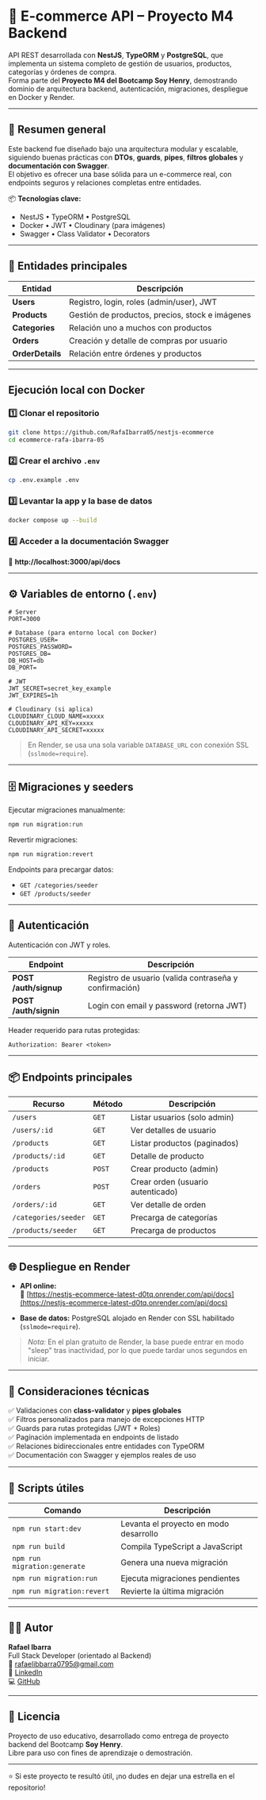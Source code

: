 # 🛒 E-commerce API – Proyecto M4 Backend

API REST desarrollada con **NestJS**, **TypeORM** y **PostgreSQL**, que implementa un sistema completo de gestión de usuarios, productos, categorías y órdenes de compra.  
Forma parte del **Proyecto M4 del Bootcamp Soy Henry**, demostrando dominio de arquitectura backend, autenticación, migraciones, despliegue en Docker y Render.

---

## 🧠 Resumen general

Este backend fue diseñado bajo una arquitectura modular y escalable, siguiendo buenas prácticas con **DTOs**, **guards**, **pipes**, **filtros globales** y **documentación con Swagger**.  
El objetivo es ofrecer una base sólida para un e-commerce real, con endpoints seguros y relaciones completas entre entidades.

📦 **Tecnologías clave:**

- NestJS • TypeORM • PostgreSQL
- Docker • JWT • Cloudinary (para imágenes)
- Swagger • Class Validator • Decorators

---

## 🧩 Entidades principales

| Entidad          | Descripción                                     |
| ---------------- | ----------------------------------------------- |
| **Users**        | Registro, login, roles (admin/user), JWT        |
| **Products**     | Gestión de productos, precios, stock e imágenes |
| **Categories**   | Relación uno a muchos con productos             |
| **Orders**       | Creación y detalle de compras por usuario       |
| **OrderDetails** | Relación entre órdenes y productos              |

---

## Ejecución local con Docker

### 1️⃣ Clonar el repositorio

```bash
git clone https://github.com/RafaIbarra05/nestjs-ecommerce
cd ecommerce-rafa-ibarra-05
```

### 2️⃣ Crear el archivo `.env`

```bash
cp .env.example .env
```

### 3️⃣ Levantar la app y la base de datos

```bash
docker compose up --build
```

### 4️⃣ Acceder a la documentación Swagger

📘 **http://localhost:3000/api/docs**

---

## ⚙️ Variables de entorno (`.env`)

```env
# Server
PORT=3000

# Database (para entorno local con Docker)
POSTGRES_USER=
POSTGRES_PASSWORD=
POSTGRES_DB=
DB_HOST=db
DB_PORT=

# JWT
JWT_SECRET=secret_key_example
JWT_EXPIRES=1h

# Cloudinary (si aplica)
CLOUDINARY_CLOUD_NAME=xxxxx
CLOUDINARY_API_KEY=xxxxx
CLOUDINARY_API_SECRET=xxxxx
```

> En Render, se usa una sola variable `DATABASE_URL` con conexión SSL (`sslmode=require`).

---

## 🗄️ Migraciones y seeders

Ejecutar migraciones manualmente:

```bash
npm run migration:run
```

Revertir migraciones:

```bash
npm run migration:revert
```

Endpoints para precargar datos:

- `GET /categories/seeder`
- `GET /products/seeder`

---

## 🔐 Autenticación

Autenticación con JWT y roles.

| Endpoint              | Descripción                                            |
| --------------------- | ------------------------------------------------------ |
| **POST /auth/signup** | Registro de usuario (valida contraseña y confirmación) |
| **POST /auth/signin** | Login con email y password (retorna JWT)               |

Header requerido para rutas protegidas:

```
Authorization: Bearer <token>
```

---

## 📦 Endpoints principales

| Recurso              | Método | Descripción                       |
| -------------------- | ------ | --------------------------------- |
| `/users`             | `GET`  | Listar usuarios (solo admin)      |
| `/users/:id`         | `GET`  | Ver detalles de usuario           |
| `/products`          | `GET`  | Listar productos (paginados)      |
| `/products/:id`      | `GET`  | Detalle de producto               |
| `/products`          | `POST` | Crear producto (admin)            |
| `/orders`            | `POST` | Crear orden (usuario autenticado) |
| `/orders/:id`        | `GET`  | Ver detalle de orden              |
| `/categories/seeder` | `GET`  | Precarga de categorías            |
| `/products/seeder`   | `GET`  | Precarga de productos             |

---

## 🌐 Despliegue en Render

- **API online:**  
  🔗 [https://nestjs-ecommerce-latest-d0tq.onrender.com/api/docs](https://nestjs-ecommerce-latest-d0tq.onrender.com/api/docs)

- **Base de datos:** PostgreSQL alojado en Render con SSL habilitado (`sslmode=require`).

> _Nota:_ En el plan gratuito de Render, la base puede entrar en modo "sleep" tras inactividad, por lo que puede tardar unos segundos en iniciar.

---

## 🧠 Consideraciones técnicas

✅ Validaciones con **class-validator** y **pipes globales**  
✅ Filtros personalizados para manejo de excepciones HTTP  
✅ Guards para rutas protegidas (JWT + Roles)  
✅ Pagínación implementada en endpoints de listado  
✅ Relaciones bidireccionales entre entidades con TypeORM  
✅ Documentación con Swagger y ejemplos reales de uso

---

## 🧰 Scripts útiles

| Comando                      | Descripción                            |
| ---------------------------- | -------------------------------------- |
| `npm run start:dev`          | Levanta el proyecto en modo desarrollo |
| `npm run build`              | Compila TypeScript a JavaScript        |
| `npm run migration:generate` | Genera una nueva migración             |
| `npm run migration:run`      | Ejecuta migraciones pendientes         |
| `npm run migration:revert`   | Revierte la última migración           |

---

## 👨‍💻 Autor

**Rafael Ibarra**  
Full Stack Developer (orientado al Backend)  
📧 [rafaelibbarra0795@gmail.com](mailto:rafaelibarra0795@gmail.com)  
💼 [LinkedIn](https://www.linkedin.com/in/rafael-ibarra-921a42343)  
💻 [GitHub](https://github.com/RafaIbarra05)

---

## 🧾 Licencia

Proyecto de uso educativo, desarrollado como entrega de proyecto backend del Bootcamp **Soy Henry**.  
Libre para uso con fines de aprendizaje o demostración.

---

⭐ Si este proyecto te resultó útil, ¡no dudes en dejar una estrella en el repositorio!
